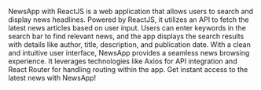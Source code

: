 NewsApp with ReactJS is a web application that allows users to search and display news headlines. Powered by ReactJS, it utilizes an API to fetch the latest news articles based on user input. Users can enter keywords in the search bar to find relevant news, and the app displays the search results with details like author, title, description, and publication date. With a clean and intuitive user interface, NewsApp provides a seamless news browsing experience. It leverages technologies like Axios for API integration and React Router for handling routing within the app. Get instant access to the latest news with NewsApp!
